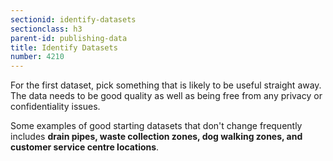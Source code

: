 ```yaml
---
sectionid: identify-datasets
sectionclass: h3
parent-id: publishing-data
title: Identify Datasets
number: 4210
---
```


For the first dataset, pick something that is likely to be useful straight away. The data needs to be good quality as well as being free from any privacy or confidentiality issues.

Some examples of good starting datasets that don't change frequently includes **drain pipes, waste collection zones, dog walking zones, and customer service centre locations**.
